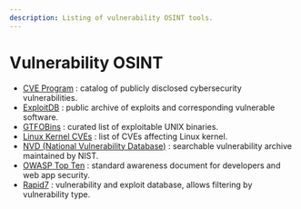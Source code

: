```yaml
---
description: Listing of vulnerability OSINT tools.
---
```


# Vulnerability OSINT

* [CVE Program](https://www.cve.org/) : catalog of publicly disclosed cybersecurity vulnerabilities.
* [ExploitDB](https://www.exploit-db.com/) : public archive of exploits and corresponding vulnerable software.
* [GTFOBins](https://gtfobins.github.io/) : curated list of exploitable UNIX binaries.
* [Linux Kernel CVEs](https://www.linuxkernelcves.com/cves) : list of CVEs affecting Linux kernel.
* [NVD (National Vulnerability Database)](https://nvd.nist.gov/vuln/search) : searchable vulnerability archive maintained by NIST.
* [OWASP Top Ten](https://owasp.org/www-project-top-ten/) : standard awareness document for developers and web app security.
* [Rapid7](https://www.rapid7.com/db/) : vulnerability and exploit database, allows filtering by vulnerability type.

